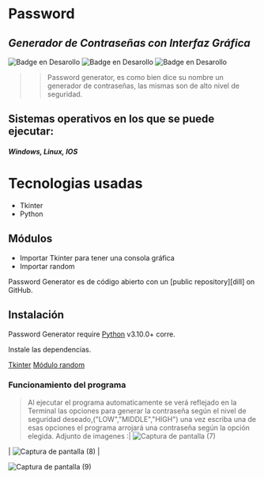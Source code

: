 # Password
## _Generador de Contraseñas con Interfaz Gráfica_

 ![Badge en Desarollo](https://img.shields.io/badge/Creaci%C3%B3n-17--11--22-brightgreen) ![Badge en Desarollo](https://img.shields.io/badge/C%C3%B3digo%20-EN%20DESARROLLO-yellow) ![Badge en Desarollo](https://img.shields.io/badge/PassWord--Generator-v1.0-blue)


>> Password generator, es como bien dice su nombre un generador de contraseñas, 
las mismas son de alto nivel de seguridad.

## Sistemas operativos en los que se puede ejecutar:
#### _Windows, Linux, IOS_ 

# Tecnologias usadas

- Tkinter
- Python

 ## Módulos
- Importar Tkinter para tener una consola gráfica
- Importar random 


 Password Generator  es de código abierto con un [public repository][dill]
 on GitHub.

## Instalación

Password Generator require [Python](https://www.python.org/) v3.10.0+ corre.

Instale las dependencias.

[Tkinter](https://https://docs.python.org/es/3/library/tkinter.html)
[Módulo random](https://https://docs.python.org/es/3/library/random.html?highlight=random#module-random)


### Funcionamiento del programa

> Al ejecutar el programa automaticamente se verá reflejado en la Terminal las opciones para generar la contraseña según el nivel de seguridad deseado,("LOW","MIDDLE","HIGH") una vez escriba una de esas opciones el programa arrojará una contraseña según la opción elegida.
Adjunto de imagenes :|
![Captura de pantalla (7)](https://user-images.githubusercontent.com/118028611/204072113-af3d76be-7544-47dd-bcc7-52dbf25a18fd.png)

|
![Captura de pantalla (8)](https://user-images.githubusercontent.com/118028611/204072125-489d7cbd-dd4d-4322-9bd3-0fc1a4bc3393.png) |

![Captura de pantalla (9)](https://user-images.githubusercontent.com/118028611/204072132-f7a171e3-fbad-4309-8535-d9c56df7b7e4.png)
